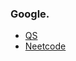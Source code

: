 ### Google.
* [QS](https://leetcode.com/problems/palindromic-substrings)
* [Neetcode](https://www.youtube.com/watch?v=4RACzI5-du8)